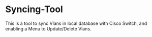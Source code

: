 # Syncing-Tool
This is a tool to sync Vlans in local database with Cisco Switch, and enabling a Menu to Update/Delete Vlans.

